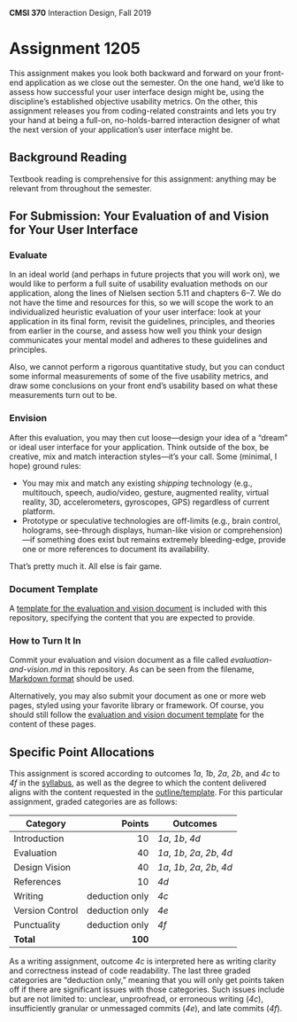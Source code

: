 **CMSI 370** Interaction Design, Fall 2019

# Assignment 1205
This assignment makes you look both backward and forward on your front-end application as we close out the semester. On the one hand, we’d like to assess how successful your user interface design might be, using the discipline’s established objective usability metrics. On the other, this assignment releases you from coding-related constraints and lets you try your hand at being a full-on, no-holds-barred interaction designer of what the next version of your application’s user interface might be.

## Background Reading
Textbook reading is comprehensive for this assignment: anything may be relevant from throughout the semester.

## For Submission: Your Evaluation of and Vision for Your User Interface

### Evaluate
In an ideal world (and perhaps in future projects that you will work on), we would like to perform a full suite of usability evaluation methods on our application, along the lines of Nielsen section 5.11 and chapters 6–7. We do not have the time and resources for this, so we will scope the work to an individualized heuristic evaluation of your user interface: look at your application in its final form, revisit the guidelines, principles, and theories from earlier in the course, and assess how well you think your design communicates your mental model and adheres to these guidelines and principles.

Also, we cannot perform a rigorous quantitative study, but you can conduct some informal measurements of some of the five usability metrics, and draw some conclusions on your front end’s usability based on what these measurements turn out to be.

### Envision
After this evaluation, you may then cut loose—design your idea of a “dream” or ideal user interface for your application. Think outside of the box, be creative, mix and match interaction styles—it’s your call. Some (minimal, I hope) ground rules:

- You may mix and match any existing _shipping_ technology (e.g., multitouch, speech, audio/video, gesture, augmented reality, virtual reality, 3D, accelerometers, gyroscopes, GPS) regardless of current platform.
- Prototype or speculative technologies are off-limits (e.g., brain control, holograms, see-through displays, human-like vision or comprehension)—if something does exist but remains extremely bleeding-edge, provide one or more references to document its availability.

That’s pretty much it. All else is fair game.

### Document Template
A [template for the evaluation and vision document](./evaluation-and-vision-template.md) is included with this repository, specifying the content that you are expected to provide.

### How to Turn It In
Commit your evaluation and vision document as a file called _evaluation-and-vision.md_ in this repository. As can be seen from the filename, [Markdown format](https://guides.github.com/features/mastering-markdown/) should be used.

Alternatively, you may also submit your document as one or more web pages, styled using your favorite library or framework. Of course, you should still follow the [evaluation and vision document template](./evaluation-and-vision-template.md) for the content of these pages.

## Specific Point Allocations
This assignment is scored according to outcomes _1a_, _1b_, _2a_, _2b_, and _4c_ to _4f_ in the [syllabus](http://dondi.lmu.build/fall2018/cmsi370/cmsi370-fall2018-syllabus.pdf), as well as the degree to which the content delivered aligns with the content requested in the [outline/template](./evaluation-and-vision-template.md). For this particular assignment, graded categories are as follows:

| Category | Points | Outcomes |
| -------- | -----: | -------- |
| Introduction | 10 | _1a_, _1b_, _4d_ |
| Evaluation | 40 | _1a_, _1b_, _2a_, _2b_, _4d_ |
| Design Vision | 40 | _1a_, _1b_, _2a_, _2b_, _4d_ |
| References | 10 | _4d_ |
| Writing | deduction only | _4c_ |
| Version Control | deduction only | _4e_ |
| Punctuality | deduction only | _4f_ |
| **Total** | **100** |

As a writing assignment, outcome _4c_ is interpreted here as writing clarity and correctness instead of code readability. The last three graded categories are “deduction only,” meaning that you will only get points taken off if there are significant issues with those categories. Such issues include but are not limited to: unclear, unproofread, or erroneous writing (_4c_), insufficiently granular or unmessaged commits (_4e_), and late commits (_4f_).
